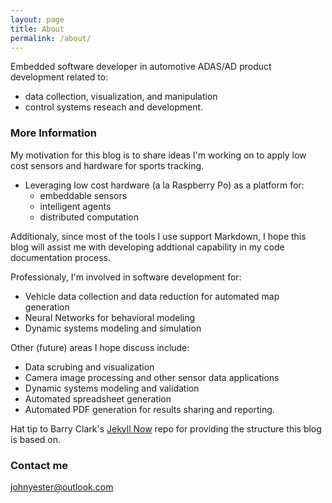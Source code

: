 ```yaml
---
layout: page
title: About
permalink: /about/
---
```


Embedded software developer in automotive ADAS/AD product development related to:
- data collection, visualization, and manipulation
- control systems reseach and development. 

### More Information

My motivation for this blog is to share ideas I'm working on to apply low cost sensors and hardware for sports tracking.
- Leveraging low cost hardware (a la Raspberry Po) as a platform for:
  - embeddable sensors
  - intelligent agents
  - distributed computation
  
Additionaly, since most of the tools I use support Markdown, I hope this blog will assist me with developing addtional capability in my code documentation process.

Professionaly, I'm involved in software development for:
  - Vehicle data collection and data reduction for automated map generation 
  - Neural Networks for behavioral modeling
  - Dynamic systems modeling and simulation


Other (future) areas I hope discuss include:
- Data scrubing and visualization
- Camera image processing and other sensor data applications
- Dynamic systems modeling and validation
- Automated spreadsheet generation
- Automated PDF generation for results sharing and reporting.

Hat tip to Barry Clark's [Jekyll Now](https://github.com/barryclark/jekyll-now) repo for providing the structure this blog is based on.

### Contact me

[johnyester@outlook.com](mailto:johnyester@outlook.com)